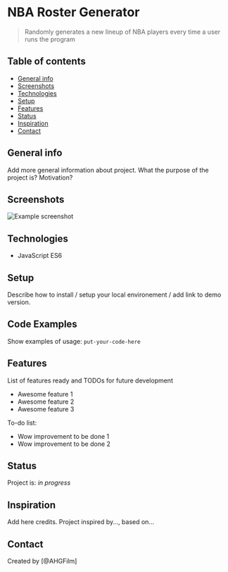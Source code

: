 # NBA Roster Generator

> Randomly generates a new lineup of NBA players every time a user runs the program

## Table of contents

* [General info](#general-info)
* [Screenshots](#screenshots)
* [Technologies](#technologies)
* [Setup](#setup)
* [Features](#features)
* [Status](#status)
* [Inspiration](#inspiration)
* [Contact](#contact)

## General info

Add more general information about project. What the purpose of the project is? Motivation?

## Screenshots

![Example screenshot](./img/screenshot.png)

## Technologies

* JavaScript ES6

## Setup

Describe how to install / setup your local environement / add link to demo version.

## Code Examples

Show examples of usage:
`put-your-code-here`

## Features

List of features ready and TODOs for future development

* Awesome feature 1
* Awesome feature 2
* Awesome feature 3

To-do list:

* Wow improvement to be done 1
* Wow improvement to be done 2

## Status

Project is: _in progress_

## Inspiration

Add here credits. Project inspired by..., based on...

## Contact

Created by [@AHGFilm]